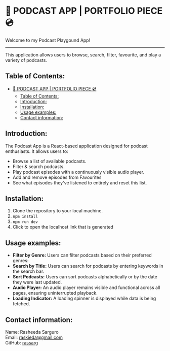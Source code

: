 # 🎵 PODCAST APP | PORTFOLIO PIECE 💿

Welcome to my Podcast Playgound App! <hr>
This application allows users to browse, search, filter, favourite, and play a variety of podcasts.

## Table of Contents:

- [🎵 PODCAST APP | PORTFOLIO PIECE 💿](#-podcast-app--portfolio-piece-)
  - [Table of Contents:](#table-of-contents)
  - [Introduction:](#introduction)
  - [Installation:](#installation)
  - [Usage examples:](#usage-examples)
  - [Contact information:](#contact-information)

## Introduction:

The Podcast App is a React-based application designed for podcast enthusiasts. It allows users to:

- Browse a list of available podcasts.
- Filter & search podcasts.
- Play podcast episodes with a continuously visible audio player.
- Add and remove episodes from Favourites
- See what episodes they've listened to entirely and reset this list.

## Installation:

1. Clone the repository to your local machine.
2. `npm install`
3. `npm run dev`
4. Click to open the localhost link that is generated

## Usage examples:

- **Filter by Genre:** Users can filter podcasts based on their preferred genres:
- **Search by Title:** Users can search for podcasts by entering keywords in the search bar.
- **Sort Podcasts:** Users can sort podcasts alphabetically or by the date they were last updated.
- **Audio Player:** An audio player remains visible and functional across all pages, ensuring uninterrupted playback.
- **Loading Indicator:** A loading spinner is displayed while data is being fetched.

## Contact information:

Name: Rasheeda Sarguro <br>
Email: raskieda@gmail.com <br>
GitHub: [rassarg](https://github.com/rassarg)
